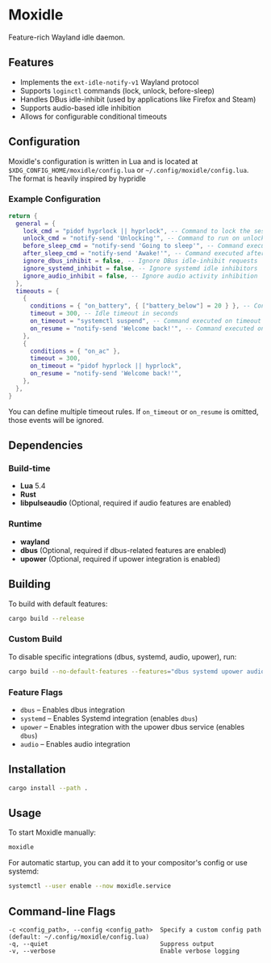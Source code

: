 # Moxidle

Feature-rich Wayland idle daemon.

## Features

- Implements the `ext-idle-notify-v1` Wayland protocol
- Supports `loginctl` commands (lock, unlock, before-sleep)
- Handles DBus idle-inhibit (used by applications like Firefox and Steam)
- Supports audio-based idle inhibition
- Allows for configurable conditional timeouts

## Configuration

Moxidle's configuration is written in Lua and is located at `$XDG_CONFIG_HOME/moxidle/config.lua` or `~/.config/moxidle/config.lua`. The format is heavily inspired by hypridle

### Example Configuration

```lua
return {
  general = {
    lock_cmd = "pidof hyprlock || hyprlock", -- Command to lock the session
    unlock_cmd = "notify-send 'Unlocking'", -- Command to run on unlock
    before_sleep_cmd = "notify-send 'Going to sleep'", -- Command executed before sleep
    after_sleep_cmd = "notify-send 'Awake!'", -- Command executed after waking up
    ignore_dbus_inhibit = false, -- Ignore DBus idle-inhibit requests
    ignore_systemd_inhibit = false, -- Ignore systemd idle inhibitors
    ignore_audio_inhibit = false, -- Ignore audio activity inhibition
  },
  timeouts = {
    {
      conditions = { "on_battery", { ["battery_below"] = 20 } }, -- Conditions needed to be fullfilled for timeout to launch
      timeout = 300, -- Idle timeout in seconds
      on_timeout = "systemctl suspend", -- Command executed on timeout
      on_resume = "notify-send 'Welcome back!'", -- Command executed on user activity
    },
    {
      conditions = { "on_ac" },
      timeout = 300,
      on_timeout = "pidof hyprlock || hyprlock",
      on_resume = "notify-send 'Welcome back!'",
    },
  },
}
```

You can define multiple timeout rules. If `on_timeout` or `on_resume` is omitted, those events will be ignored.

## Dependencies  

### Build-time  
- **Lua** 5.4  
- **Rust**  
- **libpulseaudio** (Optional, required if audio features are enabled)  

### Runtime  
- **wayland**  
- **dbus** (Optional, required if dbus-related features are enabled)  
- **upower** (Optional, required if upower integration is enabled)  

## Building  

To build with default features:  
```sh
cargo build --release
```

### Custom Build

To disable specific integrations (dbus, systemd, audio, upower), run:

```sh
cargo build --no-default-features --features="dbus systemd upower audio"
```

### Feature Flags

- `dbus` – Enables dbus integration
- `systemd` – Enables Systemd integration (enables `dbus`)
- `upower` – Enables integration with the upower dbus service (enables `dbus`)
- `audio` – Enables audio integration

## Installation

```sh
cargo install --path .
```

## Usage

To start Moxidle manually:

```sh
moxidle
```

For automatic startup, you can add it to your compositor's config or use systemd:

```sh
systemctl --user enable --now moxidle.service
```

## Command-line Flags

```
-c <config_path>, --config <config_path>  Specify a custom config path (default: ~/.config/moxidle/config.lua)
-q, --quiet                               Suppress output
-v, --verbose                             Enable verbose logging
```
